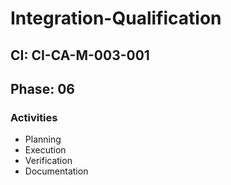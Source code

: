 # Integration-Qualification

## CI: CI-CA-M-003-001
## Phase: 06

### Activities
- Planning
- Execution
- Verification
- Documentation
